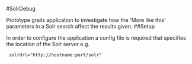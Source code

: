 #SolrDebug

Prototype grails application to investigate how the 'More like this' parameters in a Solr search affect the results given. 
##Setup

In order to configure the application a config file is required that specifies the location of the Solr server e.g.

     solrUrl="http://hostname:port/solr"
